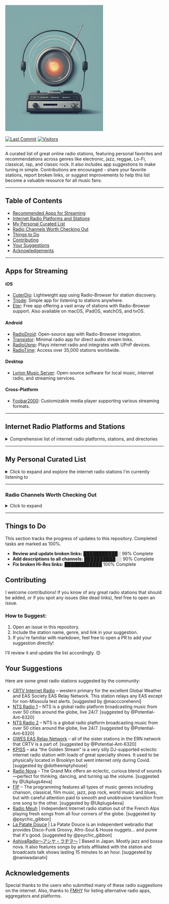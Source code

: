 ![Logo](https://github.com/deroverda/recommended-radio-streams/blob/main/logo_resized_enhanced.png?raw=true)

[![Last Commit](https://img.shields.io/github/last-commit/deroverda/recommended-radio-streams?style=flat-square)](https://github.com/deroverda/recommended-radio-streams)
[![Visitors](https://api.visitorbadge.io/api/VisitorHit?user=deroverda&repo=recommended-radio-streams&countColor=%237B1E7A&style=flat-square)](https://github.com/deroverda/recommended-radio-streams)


---

A curated list of great online radio stations, featuring personal favorites and recommendations across genres like electronic, jazz, reggae, Lo-Fi, classical, rap, and classic rock. It also includes app suggestions to make tuning in simple. Contributions are encouraged - share your favorite stations, report broken links, or suggest improvements to help this list become a valuable resource for all music fans.

---

## Table of Contents
- [Recommended Apps for Streaming](#apps-for-streaming)
- [Internet Radio Platforms and Stations](#internet-radio-platforms-and-stations)
- [My Personal Curated List](#my-personal-curated-list)
- [Radio Channels Worth Checking Out](#radio-channels-worth-checking-out)
- [Things to Do](#things-to-do)
- [Contributing](#contributing)
- [Your Suggestions](#your-suggestions)
- [Acknowledgements](#acknowledgements)

---


## **Apps for Streaming**

#### iOS
- [CuterDio](https://cuterdio.com/en): Lightweight app using Radio-Browser for station discovery.
- [Triode](https://triode.app/): Simple app for listening to stations anywhere.
- [Eter](https://apps.apple.com/se/app/eter-streaming-internet-radio/id1523221566?l=en-GB): Free app offering a vast array of stations with Radio-Browser support. Also available on macOS, iPadOS, watchOS, and tvOS.

#### Android
- [RadioDroid](https://github.com/segler-alex/RadioDroid): Open-source app with Radio-Browser integration.
- [Transistor](https://codeberg.org/y20k/transistor): Minimal radio app for direct audio stream links.
- [RadioUpnp](https://play.google.com/store/apps/details?id=com.watea.radio_upnp): Plays internet radio and integrates with UPnP devices.
- [RadioTime](https://play.google.com/store/apps/details?id=com.radiotime.app): Access over 35,000 stations worldwide.

#### Desktop
- [Lyrion Music Server](https://github.com/LMS-Community): Open-source software for local music, internet radio, and streaming services.

#### Cross-Platform
- [Foobar2000](https://www.foobar2000.org/): Customizable media player supporting various streaming formats.

---

## **Internet Radio Platforms and Stations**
<details>
  <summary>Comprehensive list of internet radio platforms, stations, and directories</summary>


## **Radio Index / Discovery**
- [List of Internet Radio Stations](https://en.wikipedia.org/wiki/List_of_Internet_radio_stations): A Wikipedia list of notable internet radio stations.
- [Radio Browser](https://www.radio-browser.info): A community-driven directory of internet radio stations.
- [FMStream](https://fmstream.org/index.php?c=FT): Internet radio index.
- [Tvradiotuner](https://tvradiotuner.com): Internet radio directory with a mix of channels.
- [Radio URL Search](https://streamurl.link): A tool to find stream URLs for internet radio stations.
- [TheOneStopRadio](https://theonestopradio.com): Aggregator for online radio streams.
- [m3u-radio-music-playlist](https://junguler.github.io/m3u-radio-music-playlists): A collection of curated M3U playlists for various genres.

## **Geographic Radio Exploration**
- [Radio Map EU](https://radiomap.eu): Geographic tool for EU-based stations.
- [Worldwide Radio Globe](https://radio.garden): Explore global radio stations interactively via a 3D map.
- [World Radio Map](https://worldradiomap.com): Maps stations globally.

## **Radio Platforms & Players**
- [Live Online Radio](https://liveonlineradio.net): Search and listen to global live online radio broadcasts.
- [Online Radio Box](https://onlineradiobox.com): Worldwide directory of online radio stations.
- [Radio.net](https://www.radio.net): Discover and listen to various radio channels.
- [Radioguide.fm](https://www.radioguide.fm): Database of FM, AM, and internet radio stations.
- [Streema](https://streema.com): A search engine for radio stations and TV broadcasts.
- [Pea.fm](https://pea.fm): Access free internet radio channels worldwide.
- [Hit Tuner](http://www.hit-tuner.net): German-based radio directory with diverse genres.
- [MyTuner](https://mytuner-radio.com): Aggregates radio, podcasts, and music globally.
- [Radioline](https://www.radioline.co): Offers radio and podcast streams.
- [TuneYou](https://www.tuneyou.com): Access over 50,000 global radio stations.
- [Get Me Radio](https://www.getmeradio.com): A curated directory with app support.
- [Zeno.fm](https://zeno.fm): Streaming platform for radio and podcasts.
- [openradio.app](https://openradio.app): Creating live radio stations from the world.
- [Radio Station USA](https://www.radiostationusa.fm): Live radio stations from the world.
- [Online Radio EU](https://onlineradio.eu/): Discover online radio stations.
- [All Radio](https://allradio.net): Access free internet radio channels worldwide.
- [VO Radio](https://vo-radio.com): Live radio stations from across the globe.
- [Radio Volna](https://radio-volna.com): Access free internet radio channels worldwide.

## **Curated, Customizable Radio**
- [Laut.fm](https://laut.fm): A hosting platform with curated stations.
- [AccuRadio](https://www.accuradio.com): Customizable radio with hundreds of channels.
- [iHeartRadio](https://www.iheart.com): Music, talk shows, and podcasts.
- [RadioTunes](https://www.radiotunes.com): Offers curated music stations.
- [Radiolise](https://radiolise.com): Live radio streams across multiple genres.
- [Rivestream](https://www.rivestream.com): A directory and platform for internet radio streams.

## **Niche, Specialized Stations, Experimental & Community Projects**
- [AnonRadio](https://anonradio.net): A community-based Unix system radio.
- [Chiru.no](https://chiru.no): Focuses on Japanese pop culture music.
- [CoreRadio](https://coreradio.online): Underground and experimental music.
- [deep-cut.fm](https://deep-cut.fm): Indie and alternative music streams.
- [IndieShuffle](https://www.indieshuffle.com): Listener-curated indie music.
- [Radio Dubbeh](https://radio.dubbeh.net): Plays eclectic genres for discovery.
- [JetSetRadio](https://jetsetradio.live/): A fan-made station inspired by the Jet Set Radio video game series.
- [Demoscene & Video Game Music Streaming Radio Links](https://mw.rat.bz/davgmsrl): Curated list of stations focusing on demoscene and video game music.
- [System Bus Radio](https://github.com/fulldecent/system-bus-radio): Streams audio using computers' system buses.
- [WebSDR](http://www.websdr.org): Software-defined radios for exploring frequencies.
- [TildeRadio](https://tilderadio.tildeverse.org): Community-powered internet radio.
- [ilovemusic](https://ilovemusic.de): German internet radio platform.
- [Radcap](https://www.radcap.ru): Russian radio station with diverse genres.
- [1a Radio](https://www.1a-webradio.de): German radio streams featuring various genres.
- [GWES EAS Relay Network](https://gwes-eas.network/listen): Emergency alert relay network for radio.
- [0nRadio](https://0nradio.com): A directory of thematic radio stations.

## **Hosting & DIY Streaming Tools**
- [Shoutcast](http://directory.shoutcast.com): A platform for hosting your own radio station.
- [Live365](https://live365.com/listen): Platform for creating and streaming radio.
- [Icecast](http://dir.xiph.org): A directory of internet radio stations and other live streams using the Icecast Streaming Server.
- [QMPlay2](https://github.com/zaps166/QMPlay2): A multimedia player supporting internet radio.
- [Rcast.net](https://www.rcast.net/dir): Discover, share, and listen to radio stations from all over the world.
- [ScrobbleRadio](https://scrobblerad.io): Discover new music through scrobbling internet radio streams.

</details>

---

## My Personal Curated List
<details>
  <summary>Click to expand and explore the internet radio stations I'm currently listening to</summary>

---

### ⭐ Featured Stations
These are my favorite stations from the curated list below. They represent a diverse mix of genres.
- **Nightwave Plaza**: [Link](http://radio.plaza.one/mp3) | A 24/7 online vaporwave and future funk radio station.
- **Nugs Radio**: [Link](http://nugs.net) |  Plays live recordings of rock and jam bands.
- **FIP**: [Link](https://stream.radiofrance.fr/fip/fip.m3u8) | The most eclectic music radio in the world! Explore 8 thematic webradios, all free and ad-free.
- **La Patate Douce**: [Link](http://listen.radioking.com/radio/285742/stream/331753) | Groovy vibes and soulful tunes.
- **WFMU**: [Link](http://wfmu.org) | A legendary freeform radio station offering music from rock to experimental.
- **Radio Nula - Classics**: [Link](https://strm.radionula.com/classics) | Soul - Funk - Disco - Hip-Hop and all that Jazz
- **Head Wax Radio**: [Link](https://headwaxradio.radioca.st/stream) | Future sounds of jazz and music for your mind, body, and soul. Broadcasting from Dublin, Ireland.
- **Hunter FM LoFi**: [Link](https://live.hunter.fm/lofi_high) | Perfect beats for studying and working, or even relaxing and falling asleep. 
- **Moon Phase Radio**: [Link](https://cp12.serverse.com/proxy/moonphase/stream) | Commercial-free ambient & downtempo music, broadcasting since 2010.
- **KEWU-FM 89.5**: [Link](https://streamer.radio.co/s3ba633066/listen) | A public radio station dedicated to jazz.
---
### General 📻
- **BBC Radio 6 Music**: [Link](https://gist.github.com/bpsib/67089b959e4fa898af69fea59ad74bc3) | A station offering a blend of alternative, indie, and eclectic music.
- **Birch Street Radio**: [Link](https://jenny.torontocast.com:8172/stream) | Features adult alternative, classic rock, folk rock, alternative rock, americana, indie rock, progressive rock, and singer-songwriters.
- **Classic Vinyl HD**: [Link](https://walmradio.com/classic/) | Plays classic rock and vinyl hits.
- **KTKE 101.5 FM**: [Link](https://www.truckeetahoeradio.com/) | A general station with a mix of music and talk shows.
- **Lahmacun Radio**: [Link](https://streaming.lahmacun.hu/listen/lahmacun_radio/radio.mp3) | A Budapest-based station offering a mix of music and talk shows.
- **SuperStereo 1+ - Disco, Soul & Funk**: [Link](https://www.hiresaudio.online/category/radio/) | Plays a blend of disco, soul, and funk music.
- **Soho Radio**: [Link](https://sohoradiolondon.com/) | A London-based station with a variety of music and talk shows.
- **Technicolor Web Of Sound**: [Link](https://www.techwebsound.com/) | Plays 1960s psychedelic rock and pop.
- **The Dump**: [Link](http://thedump.com) | An eclectic mix of various genres and obscure music.
- **The Lake Radio**: [Link](http://thelakeradio.com) | Offers a random selection of music and sounds, playing 24/7.
- **The SoCal Sound**: [Link](http://thesocalsound.org) | Features contemporary California rock, pop, and indie music.
- **The Penthouse**: [Link](https://thepenthouse.fm/) | A variety station featuring soul, R&B, pop, and classic music.
- **Time Capsule Show**: [Link](https://ckut.ca/timecapsule/) | A time-traveling journey through music history.
- **Totally Wired Radio**: [Link](http://totallywiredradio.com) | Plays a mix of indie, punk, and alternative music.
- **181.fm**: [Link](https://www.181.fm/) | Offers a variety of radio channels.
- **KBON**: [Link](https://www.kbon.com/) | A Louisiana-based station playing a mix of local music.
- **KKJZ-HD88.1**: [Link](https://kkjz.org/) | Plays jazz and blues music, focused on educational programming.
- **Le Grigri**: [Link](http://legrigri.com) | Plays a mix of African and Caribbean music.
- **Le Mellotron**: [Link](http://lemellotron.com) | Features a mix of world music, jazz, and electronic music.
- **Mondo Bongo Radio**: [Link](http://mondobongoradio.com) | Plays a mix of world music, exotica, and soul.
- **Mutant Radio**: [Link](https://www.mutantradio.net) | Plays an eclectic mix of experimental and alternative music.
- **REYFM**: [Link](https://rey.fm/) | Plays contemporary pop and Latin music.
- **Radio France**: [Link](http://www.radiofrance.fr/live) | A French public station with a variety of programming.
- **Radio Paradise - Main Mix**: [Link](http://radioparadise.com/main-mix) | A blend of rock, world, and electronic music.
- **Radio Free Phoenix**: [Link](http://radiofreephoenix.com) | A general station offering a mix of music and programming.
- **Radio Krimi**: [Link](http://radiokrimi.com) | Plays mystery-themed radio dramas.
- **Retro Soul Radio UK**: [Link](https://www.retrosoulradio.co.uk) | Plays a mix of classic and contemporary soul music.
- **KEXP**: [Link](https://www.kexp.org/listen/) | A highly praised station known for its exceptional music selection.
- **Do!! You!!! Radio**: [Link](https://doyouworld.out.airtime.pro/doyouworld_a) | London-based community station offering family-friendly broadcasts.
- **Netil Radio**: [Link](https://netilradio.out.airtime.pro/netilradio_a) | A London community radio station broadcasting from a converted shipping container.
- **Fluid Radio**: [Link](http://uk4-vn.webcast-server.net:9270/) | Focuses on experimental genres like ambient, modern classical, and acoustic music.
- **Zeno.FM GTA Radio**: [Link](https://stream.zeno.fm/qe1hrwvkg48uv) | A station dedicated to GTA-themed music and playlists.
---

### Classical 🎻
- **WFMT Chicago**: [Link](https://www.wfmt.com/) | WFMT has been broadcasting classical music since 1951. Its website says WFMT "strives to entertain, engage, and above all, respect its listeners with a quality and variety of programming found nowhere else".
- **WBJC Baltimore**: [Link](https://www.wbjc.com/) | WBJC-FM is the classical radio voice of Baltimore City Community College.
- **WMNR**: [Link](https://www.wmnr.org/listen) | WMNR Fine Arts Radio is a public radio station, licensed to the Town of Monroe (Connecticut). We are on air 24/7, providing classical and classic music via FM signal to much of Connecticut and nearby portions of New York. Our live stream is enjoyed around the world.
- **Concertzender Baroque**: [Link](https://www.concertzender.nl/programma_genre/oude-muziek/) | Focuses on Baroque classical music.
- **Only Mozart (Australian Digital Radio)**: [Link](http://abm21.com.au:8000/CONTAINER10) | A station dedicated entirely to Mozart's compositions.
---

### Electronic ⚡
- **1.FM - Deep Techno & House**: [Link](https://www.1.fm/stations) | Plays deep techno and house music.
- **Cashmere Radio**: [Link](http://cashmereradio.com) | A Berlin-based station with diverse, experimental electronic music.
- **Dance Wave**: [Link](http://dancewave.com) | Focuses on upbeat electronic dance music.
- **Frisky Deep**: [Link](https://www.friskyradio.com/) | Specializes in deep house and similar electronic styles.
- **Frisky Radio**: [Link](https://www.friskyradio.com/) | A broader mix of various electronic genres.
- **LYL Radio**: [Link](https://lyl.live/) | An independent station known for diverse and eclectic electronic selections.
- **LuxuriaMusic**: [Link](http://luxuriamusic.com) | Plays retro-futuristic and exotica-influenced electronic music.
- **Octave Radio**: [Link](http://octaveradio.com) | Plays a variety of electronic music, sometimes also categorized as jazz.
- **OpenLab FM**: [Link](https://openlab.fm) | Broadcasting from Ibiza, this station offers a unique blend of electronic music and visual arts, curated by a roster of creative professionals.
- **NTS Radio - Poolside**: [Link](http://ntslive.co.uk) | Features chill and summery electronic vibes.
- **Radio Caprice - Minimal Tech House**: [Link](http://www.radcap.ru/) | Plays minimal tech house music.
- **Skylab Radio**: [Link](http://skylabradio.com) | Known for spacey, ambient, and experimental electronic sounds.
- **Datafruits**: [Link](https://datafruits.fm/) | Focuses on chiptune and video game-inspired electronic music.
- **dublab**: [Link](http://dublab.com) | Features a wide range of experimental and underground electronic music.
- **TEKnival Radio**: [Link](https://www.teknivalradio.co.uk/lander) | Plays hard-edged techno and rave-inspired electronic music.
- **Rainwave - All**: [Link](http://rainwave.cc/all) | A mix of different types of video game music including electronic styles.
- **Rainwave - Chiptunes**: [Link](https://rainwave.cc/chiptune/) | A collection of chiptune (bleeps and bloops) from games and more.
- **Italoradio.fm**: [Link](https://italoradio.fm/) | Plays Italo-disco music.
- **Radio ItaloPower!**: [Link](http://italopower.com) | Plays Italo-disco hits and rarities.
- **Radio BipTunia**: [Link](https://biptunia.com/) | Plays experimental and quirky electronic music.
- **Shonan Beach FM**: [Link](https://www.beachfm.co.jp/) | A Japanese radio station focusing on chilled out electronic and beach vibes.
- **Fnoob Techno**: [Link](https://fnoobtechno.com/) | A dedicated techno station.
- **Tech House (Australian Digital Radio)**: [Link](http://abm22.com.au:8000/CONTAINER18) | Focuses on tech house music.
- **Acid House (Australian Digital Radio)**: [Link](http://abm22.com.au:8000/CONTAINER1) | Plays acid house music.

---

### Yacht Rock 🚤🌊

- **Doctor Pundit - Yacht Rock Jams**: [Link](https://www.doctorpundit.com/media/) | A station dedicated to smooth Yacht Rock hits.
- **Yacht Rock Miami**: [Link](https://www.yachtrockmiami.com/)  | Focuses on the smooth and mellow sound of Yacht Rock.
- **SuperStereo 1 - Yacht Rock**: [Link](https://www.hiresaudio.online/category/radio/) | Plays a mix of classic Yacht Rock tracks.
---

### Hip-Hop/Rap 🎤
- **90s90s HipHop & Rap**: [Link](http://streams.90s90s.de/hiphop/mp3-192/streams.90s90s.de/) | 90s.
- **181.FM - Old School HipHop/RnB**: [Link](http://listen.181fm.com/181-oldschool_128k.mp3) | Old school.
- **Old School Rap (Australian Digital Radio)**: [Link](http://abm21.com.au:8000/CONTAINER69) | Old School Rap

---
 
### Jazz 🎷

- **Adroit Jazz Underground**: [Link](https://mytuner-radio.com/sv/radio/adroit-jazz-underground-492026/) | Focuses on underground and less mainstream jazz.
- **Concertzender - Jazznotjazz**: [Link](https://www.concertzender.nl/programma_genre/oude-muziek/) | Plays a mix of jazz and non-jazz genres with a focus on alternative jazz sounds.
- **Jazz Con Class**: [Link](http://jazzconclass.com) | Hosted by Jose Reyes, this 24/7 station celebrates traditional/classic Jazz from the late 40s to early 70s, aiming to revive overlooked Jazz music.
- **KEWU-FM 89.5**: [Link](https://streamer.radio.co/s3ba633066/listen) | A public radio station dedicated to jazz.
- **KSDS Jazz 88.3 FM**: [Link](https://www.jazz88.org/) | A public radio station broadcasting both classic and contemporary jazz.
- **Octave Radio**: [Link](https://octaverecords.out.airtime.pro/octaverecords_a?_ga=2.139116787.1781832620.1687634712-199058362.1687634712) | A station that occasionally plays jazz, also featured in the Electronic category.
- **Radio Suisse Jazz**: [Link](http://radiosuissejazz.ch) | Features swinging standards from the "Great American Songbook," bebop, and Latin, Black, and World Music for an ideal non-stop mix.
- **WBGO 88.3**: [Link](http://wbgo.org) | A New York-based public radio station specializing in jazz.
- **WDNA 88.9**: [Link](http://wdna.org) | Miami-based public station focused on jazz and Latin jazz.

---

### Lounge & Chill 🍹🌅🌴
- **Ambient Sleeping Pill**: [Link](https://s.stereoscenic.com/asp-h.m3u) | Streams music for sleep, meditation, or study, with a focus on ambient, ad-free, and beat-free sounds.
- **Blue Marlin Ibiza**: [Link](http://www.bluemarlinibiza.com/radio/live) | Features Balearic beats, house, and electronic music, capturing the vibrant yet relaxed atmosphere of Ibiza.
- **FreeCodeCamp**: [Link](https://coderadio-admin-v2.freecodecamp.org/listen/coderadio/radio.mp3) | 24/7 music designed to help with focus while coding.
- **FluxFM - FluxLounge**: [Link](http://fluxfm.de/fluxlounge) | Plays a blend of soft pop, singer-songwriter, and smooth tunes for a relaxed atmosphere.
- **Limbik Frequencies - Radio Elektro[u]nique**: [Link](https://limbikfreq.com/public/limbik_frequencies) | A blend of deep, experimental beats ideal for the adventurous listener.
- **Mother Earth Radio**: [Link](http://motherearthradio.com) | Plays a mix of nature-themed and acoustic music for a calming experience.
- **Mother Earth Radio - Instrumental**: [Link](http://motherearthradio.com/instrumental) | Focuses on instrumental tracks for relaxation.
- **NTS - Slow Focus**: [Link](https://stream-mixtape-geo.ntslive.net/mixtape) | Features ambient, drone, and ragas for a meditative and relaxing experience.
- **Nordic Lodge**: [Link](https://www.nordiclodgeradio.com/) | A chill-out station for the open-minded listener, featuring a mix of ambient and relaxed beats.
- **Radio Schizoid - Chillout**: [Link](http://94.130.113.214:8000/chill) | Features psychedelic chillout and ambient tunes.
- **Smooth Chill**: [Link](https://media-ssl.musicradio.com/ChillMP3) | Plays mellow music to relax and unwind.
- **The Quiet Village**: [Link](https://cp3.shoutcheap.com:2199/tunein/mark1234.pls) | The soundtrack for your Tiki bar, featuring Exotica, Hawaiian, and Lounge music from both past and present.


---

### Oldies/Classic 📼

- **Pumpkin FM - 1940s radio**: [Link](http://pumpkinfm.com/1940s-stream) | The Old Time Radio Network.
- **Pumpkin FM - Radio England**: [Link](http://pumpkinfm.com/radio-england-stream) | The Old Time Radio Network.
- **Radio Dismuke – 1920’s 1930’s Jazz and Pop**: [Link](http://dismuke.org) | Plays music from the 1920s and 1930s, including jazz and pop classics.
- **Radio Nostalgia**: [Link](http://cast1.torontocast.com:1630/stream) | Plays classic pop and music from the 1940's to 1980's.
- **The Retro Attic**: [Link](https://psn3.prostreaming.net:2199/tunein/theretro.pls) | 50s-70S LOST AND CLASSIC OLDIES.
- **Ultimate Oldies Radio**: [Link](http://ultimateoldiesradio.com) | Musical History of the 50's, 60's, 70's & More!
- **Vintage Obscura Radio**: [Link](http://vintageobscura.com) | A music station uncovering nearly forgotten gems from every genre and category.

---

### Reggae & Dub 🇯🇲 🟩🟨🟥

- **Alpha Boys School Radio**: [Link](http://alphaboysschoolradio.com) | Features songs by past students from the Alpha music programme in Kingston, Jamaica.
- **Dr Dick's Dub Shack**: [Link](http://drdicksdubshack.com) | Bermuda-based station playing dub, downtempo, and bass music, ranging from classic analogue dub to futuristic bass.
- **King Dub Radio**: [Link](http://london-dedicated.myautodj.com:8862/stream) | Plays Roots & Culture Dub as well as new digital Dub tunes.

---

### ⭐**SomaFM**
- **Bossa Beyond**: [Link](https://somafm.com/listen/) | Silky-smooth, laid-back Brazilian-style rhythms of Bossa Nova, Samba, and beyond.
- **Deep Space One**: [Link](https://somafm.com/listen/) | Deep ambient electronic, experimental, and space music for inner and outer space exploration.
- **FM - Groove Salad Classic**: [Link](https://somafm.com/listen/) | The classic (early 2000s) version of a chilled plate of ambient/downtempo beats and grooves.
- **Groove Salad**: [Link](https://somafm.com/listen/) | A nicely chilled plate of ambient/downtempo beats and grooves.
- **Left Coast 70s**: [Link](https://somafm.com/listen/) | Mellow album rock from the Seventies. Yacht not required.
- **SF Police Scanner**: [Link](https://somafm.com/listen/) | San Francisco Public Safety Scanner Feed.
- **Seven Inch Soul**: [Link](https://somafm.com/listen/) | Vintage soul tracks from the original 45 RPM vinyl.
- **Suburbs of Goa**: [Link](http://somafm.com/suburbsofgoa) | Desi-influenced Asian world beats and beyond.
- **ThistleRadio**: [Link](https://somafm.com/listen/) | Exploring music from Celtic roots and branches.
- **SomaFM - ALL CHANNELS**: [Link](https://somafm.com/listen/)

---

### World Music 🌍

**African** 🪘🦁
- **Afro FM**: [Link](https://zeno.fm/radio/fm-afro/) 
- **Afro House (Australian Digital Radio)**: [Link](http://abm22.com.au:8000/CONTAINER53) | Afro House 
- **Alefa Music - Afrobeat**: [Link](https://alefamusic.net/) | A webradio dedicated to Malagasy music, especially the salegy rhythm. Founded in 2006 in France.
- **Jazz Afro**: [Link](http://jazz-radio-afro.ice.infomaniak.ch/jazz-radio-afro.mp3)
- **Oroko Radio**: [Link](https://oroko.live/) | Afro Indie Radio features Indie, Folk, and Soul music.
- **Pan African Space Station**: [Link](https://panafricanspacestation.org.za/) | A dynamic platform blending live radio, performance space, research hub, and internet radio station.
- **Radio Caprice - Afrobeat**: [Link](http://www.radcap.ru/)

**Latin/Caribbean** 🌴🎺
- **Gladys Palmera Coleccion**: [Link](http://gladyspalmera.com/coleccion) | Plays a mix of Latin and Spanish music.
- **Isla Negra Slowbeat**: [Link](https://www.radio-browser.info/history/c3517203-bd27-4019-9ba9-a72a53e4c88f)
- **Isla Negra Upbeat**: [Link](https://www.radio-browser.info/history/af54e7ca-3a45-40cd-8ca8-c5ee9bc4231d) | A non-profit radio station created by Hernan Rodriguez M in Isla Negra, Chile.

**Asian** 🇯🇵
- **J-Club Club Bandstand**: [Link](http://jclubradio.com) | Plays a mix of classic and contemporary Japanese music.
- **J-Pop Sakura 懐かしい asia DREAM radio**: [Link](https://cast1.torontocast.com:2170/;.mp3) | J-pop
- **listen.moe**: [Link](https://listen.moe/kpop/stream) | K-pop
- **Pyongyang Radio FM**: [Link](https://listen7.myradio24.com/69366) | North Korea’s main state-run radio broadcaster.

**Other** 🌀
- **Celtic Music Radio**: [Link](https://www.celticmusicradio.net/) | Plays traditional, folk, roots, Americana, and world music.
- **Hollow Earth Radio**: [Link](http://centova.rockhost.com:8001/stream) | Focuses on music and performance from marginalized communities.
- **Radio Caprice - Middle Eastern Music**: [Link](http://79.111.119.111:8004/middleeast) | Middle Eastern music.
- **Worldwide FM**: [Link](https://worldwidefm.out.airtime.pro/worldwidefm_b) | A platform highlighting marginalized voices and progressive values through music and culture.
---

### Artist Specific 👑
- **2pac (Exclusive Radio)**: [Link](https://streaming.exclusive.radio/er/2pac/icecast.audio)  
- **ABBA (Exclusive Radio)**: [Link](https://streaming.exclusive.radio/er/abba/icecast.audio)  
- **Aretha Franklin (Exclusive Radio)**: [Link](https://streaming.exclusive.radio/er/arethafranklin/icecast.audio)  
- **BB King (Exclusive Radio)**: [Link](https://streaming.exclusive.radio/er/bbking/icecast.audio)  
- **Bob Marley (Exclusive Radio)**: [Link](https://streaming.exclusive.radio/er/bobmarley/icecast.audio)  
- **Creedence Clearwater Revival (Exclusive Radio)**: [Link](https://streaming.exclusive.radio/er/creedence/icecast.audio)  
- **Daft Punk (Exclusive Radio)**: [Link](https://www.surfmusik.de/m3u/exclusively-daft-punk,20696.m3u)  
- **Ella Fitzgerald (Exclusive Radio)**: [Link](https://streaming.exclusive.radio/er/ellafitzgerald/icecast.audio)  
- **Eric Clapton (Exclusive Radio)**: [Link](https://streaming.exclusive.radio/er/ericclapton/icecast.audio)  
- **Fleetwood Mac (Exclusive Radio)**: [Link](https://streaming.exclusive.radio/er/fleetwoodmac/icecast.audio)  
- **Jimi Hendrix (Exclusive Radio)**: [Link](https://streaming.exclusive.radio/er/hendrix/icecast.audio)  
- **John Coltrane (Exclusive Radio)**: [Link](http://streaming.exclusive.radio/er/johncoltrane/icecast.audio)  
- **Steely Dan (Exclusive Radio)**: [Link](https://streaming.exclusive.radio/er/steelydan/icecast.audio)  
- **Supertramp (Exclusive Radio)**: [Link](https://streaming.exclusive.radio/er/supertramp/icecast.audio)  
- **The Beatles (Exclusive Radio)**: [Link](http://streaming.exclusive.radio/er/beatles/icecast.audio)  
- **The Police (Exclusive Radio)**: [Link](https://streaming.exclusive.radio/er/policehits/icecast.audio)  
- **Van Morrison (Exclusive Radio)**: [Link](https://streaming.exclusive.radio/er/vanmorrison/icecast.audio)  
- **Red Hot Chili Peppers (Australian Digital Radio Network)**: [Link](http://abm22.com.au:8000/CONTAINER129)  
- **Eminem (Australian Digital Radio)**: [Link](http://abm21.com.au:8000/CONTAINER158) | Slim Shady
- **⭐Grateful Dead Radio - WGDR**: [Link](https://www.madmusicradio.com/wgdr)
- **Grateful Dead**: [Link](http://108.163.245.230:8100/stream) | unknown station
- **Rolling Stones (Virgin Radio Rockstar)**: [Link](https://icy.unitedradio.it/VirginSpecialEvent.mp3)

---

### HiRes and CD-quality internet radio stations - Enjoy music in the highest possible quality, streaming in lossless HiFi.
- **96bFM**: [Link](https://95bfm.com)
- **Easy Radio**: [Link](https://www.easyradio.bg)
- **JB Radio**: [Link](https://jb-radio.net)
- **LapFox Radio**: [Link](https://lapfoxradio.com)
- **Le Bon Mix**: [Link](https://www.lebonmix.radio)
- **Magic Radio**: [Link](https://magic-radio.net)
- **Mother Earth Radio**: [Link](https://motherearthradio.de/en/)
- **Open Sky Radio**: [Link](https://opensky.radio)
- **Radio 90FM Valencia**: [Link](https://www.radio90.fm)
- **Radio Bias**: [Link](https://biasradio.com)
- **Radio Calico**: [Link](https://www.radio-calico.com)
- **Radio Jeunes Rheims**: [Link](https://www.rjrradio.fr)
- **Radio Krov**: [Link](https://www.hiresaudio.online/radio-krov/)
- **Radio Random**: [Link](https://radiorandom.org)
- **Radio Sputnik**: [Link](https://audiophile.fm/radio-sputnik)
- **SuperStereo: Signal 1**: [Link](https://superstereohires.com/streams/)
- **SuperStereo: Signal 1+**: [Link](https://superstereohires.com/streams/)
- **SuperStereo: Signal 2**: [Link](https://superstereohires.com/streams/)
- **SuperStereo: Signal 3**: [Link](https://superstereohires.com/streams/)
- **SuperStereo: Signal 3+**: [Link](https://icecast.centaury.cl/superstereo/index3plus.html)
- **SuperStereo: Signal 4**: [Link](https://superstereohires.com/streams/)
- **SuperStereo: Signal 4+**: [Link](https://superstereohires.com/streams/)
- **SuperStereo: Signal 5**: [Link](https://superstereohires.com/streams/)
- **SuperStereo: Signal 6**: [Link](https://superstereohires.com/streams/)
- **SuperStereo: Signal 7**: [Link](https://icecast.centaury.cl/superstereo/index7.html)
- **SuperStereo: Signal 3+**: [Link](https://icecast.centaury.cl/superstereo/index3plus.html)
- **TEKnival Radio**: [Link](https://www.teknivalradio.co.uk)
- **The Cheese**: [Link](https://thecheese.co.nz)
- **Violent Forces Radio: '80s Thrash**: [Link](https://violentforcesradio.weebly.com)
- **Violent Forces Radio: General Thrash**: [Link](https://violentforcesradio.weebly.com)
- **WBOR Radio**: [Link](https://wbor.org)

---

### Misc 🎙️
- **Her.st - Propaganda Broadcast**: [Link](https://her.st/radio/) | This station is a 24/7 stream of Her.st Propaganda Broadcast! Conspiracy Theories, Philosophy, and more! Coast to Coast AM archives, Alan Watts lectures, Terence McKenna lectures, and more!
- **Pi ano**: [Link](http://stream.p-node.org/piano) |  Piano only. 
---

### Emergency/ATC 🚨✈️
- **Maricopa County - Police (Valley Wide) & DPS (Highway Patrol) - Phoenix, AZ Scanner**: [Link](http://brickcamp.biz:8097/city-scan)
- **Pittsburgh Police, Fire and EMS**: [Link](https://broadcastify.cdnstream1.com/21738)
- **LiveRTC KJFK Tower 2, New York**: [Link](https://www.liveatc.net/play/kjfk9_s.pls)

</details>

---

### Radio Channels Worth Checking Out
<details>
  <summary>Click to expand</summary>

These are some channels I’ve heard are good, but I haven't had the chance to check them all out yet. Feel free to explore and see what suits your taste!

- **1.FM - Costa Del Mar**: [Link](https://www.1.fm/stations) | Vibe out to ambient and lounge music. Costa Del Mar is an easy listening station inspired by the sea.
- **1.FM - Sax4Love**: [Link](https://www.1.fm/stations) | Dedicated exclusively to saxophone music, featuring smooth jazz.
- **24/7 LoFi Radio**: [Link](https://www.247lofiradio.com/) | Focuses on LoFi music, ideal for background listening.
- **1FM Chillout Lounge**: [Link](https://www.1.fm/stations) | Plays chillout, ambient, and relaxing music.
- **113.fm Hits 1997 – Ads**: [Link](https://www.113.fm/) | Plays popular music hits from 1997 along with occasional ads.
- **All Jazz Radio**: [Link](https://www.madmusicradio.com/wjzz) | All jazz.
- **Ambient Sleeping Pill**: [Link](https://ambientsleepingpill.com/) | internet radio streaming music for sleep, meditation or study; for tuning out distractions or simply relaxing; ad-free, beat-free, never too new-age or dark 
- **Antenne Bayern**: [Link](https://www.antenne.de/webradio/) | A German radio station playing a variety of music genres, including pop and classic hits.
- **Antenne Bayern – CoffeeHouse**: [Link](https://www.antenne.de/webradio/coffeemusic) | Features soft, relaxing music for a peaceful coffeehouse atmosphere.
- **Berlin Community Radio**: [Link](https://tunein.com/radio/Berlin-Community-Radio-s209811/) | A community radio station in Berlin offering diverse programming.
- **Beyond the Beat Generation**: [Link](http://www.beyondthebeatgeneration.com/) | Plays jazz and experimental music inspired by the Beat Generation.
- **Blue Marlin Ibiza – Dance/Elect**: [Link](https://www.bluemarlinibiza.com/radio/) | Plays electronic dance music and live DJ mixes from the Blue Marlin Ibiza.
- **Bondi Beach Radio – Sydney**: [Link](https://bondiradio.com.au/) | Broadcasting from Sydney’s Bondi Beach, featuring a mix of music and local news.
- **ChillTraxx – World’s Chillout Channel**: [Link](https://www.chilltrax.com/) | Plays relaxing chillout and downtempo music.
- **Calm Radio - Symphony**: [Link](https://calmradio.com/channel-guide/classical-music) | Dedicated to symphonies and orchestral masterpieces.
- **Calm Radio - Classical Mix**: [Link](https://calmradio.com/channel-guide/classical-music) | A mix of classical genres including symphonies, concertos, and more.
- **Calm Radio - Opera**: [Link](https://calmradio.com/channel-guide/classical-music) | Focused on operatic performances and classical vocals.
- **CKUT 90.3 Montreal College Community Radio**: [Link](http://ckut.ca) | A community radio station offering diverse programming from McGill University in Montreal.
- **Country Radio – USA**: [Link](https://country-radio.com/) | Plays country music, including classic hits and contemporary tracks.
- **Dublin Digital Radio – Ireland**: [Link](https://listen.dublindigitalradio.com/home) | An eclectic radio station from Dublin offering a mix of indie, electronic, and experimental music.
- **Eurodance Radio**: [Link](https://www.eurodance-radio.com/) | Plays Eurodance music, combining elements of house, techno, and pop.
- **FluxFM - ChillHop**: [Link](http://fluxfm.de/chillhop) | Plays a relaxed mix of hip-hop influenced electronic beats.
- **FluxFM - Hippie Trippy Garden**: [Link](https://www.fluxfm.de/posts/401dece5-d1f7-4d5b-9a50-5a1481758118) | Features psychedelic and experimental electronic music.
- **FluxFM - Sound Of Berlin**: [Link](http://fluxfm.de/sound-of-berlin) | Showcases the electronic music scene of Berlin.
- **FluxFM - Berlin Beach House Radio**: [Link](http://fluxfm.de/berlin-beach-house) | Features chill beach house and ambient electronic music.
- **Fine Music Radio 101.3 FM – Cape Town**: [Link](https://www.fmr.co.za/) | A South African radio station featuring classical music and jazz.
- **Folk Alley – Ohio**: [Link](https://folkalley.com/) | Plays folk music from Ohio, including contemporary and traditional songs.
- **Frisky Radio – Chill**: [Link](http://friskyradio.com) | Specializes in chill electronic music.
- **Frisky Radio – Deep**: [Link](https://www.friskyradio.com/) | Plays deep house and ambient electronic music.
- **Frisky Radio – Underground Electronic**: [Link](http://friskyradio.com) | Focuses on underground electronic genres like techno and deep house.
- **Galaxie Radio – Haiti**: [Link](http://galaxieradio.com) | Plays a variety of genres from Haiti, including reggae and kompa music.
- **Galaxie 104.5**: [Link](http://radiogalaxie.com) | Another frequency for Galaxie Radio offering similar Haitian music programming.
- **Irish Pub Radio**: [Link](http://irishpubradio.com) | Plays traditional Irish music, ideal for an Irish pub atmosphere.
- **Jazz 88 – San Diego**: [Link](https://jazz88.org) | A jazz station broadcasting from San Diego.
- **Jazz & Blues Radio – United States**: [Link](https://www.radio.se/s/jazzradio-blues) | Plays a mix of jazz and blues music.
- **Jazz24**: [Link](https://www.jazz24.org/) | A station dedicated to playing smooth and contemporary jazz.
- **JazzFM – UK**: [Link](http://jazzfm.com) | A British radio station focused on jazz, blues, and soul music.
- **KCLR96FM – Kilkenny, Ireland**: [Link](http://kclr96fm.com) | A regional station from Kilkenny, Ireland, offering a mix of music and local news.
- **KCRW 89.9 FM – Los Angeles**: [Link](https://www.kcrw.com/) | A public radio station offering a variety of music, talk, and culture programming.
- **KDHX 88.1 FM – St. Louis**: [Link](http://kdhx.org) | A community radio station in St. Louis offering diverse music and local programming.
- **KEXP – Seattle, University of Washington**: [Link](http://kexp.org) | A popular station from Seattle, offering indie and alternative music.
- **KEXP 90.3 FM – Seattle**: [Link](http://kexp.org) | Another station under the KEXP umbrella, focusing on indie, alternative, and world music.
- **KissFM 2.0 Trance**: [Link](http://kissfm.com) | Plays trance and electronic dance music.
- **KIX Belgium – Talk and Radio**: [Link](https://www.radiokix.be/) | Offers a variety of talk and music programming from Belgium.
- **KNBR 104.5 – KFOG S.F. Talk/Music**: [Link](http://knbr.com) | San Francisco's station blending talk and music programming.
- **KUSF 90.3 FM – San Francisco**: [Link](https://www.kusf.org) | A student-run station from the University of San Francisco offering diverse programming.
- **KUTX 98.9 FM – Austin**: [Link](http://kutx.org) | An Austin-based station offering music, including indie rock and Americana.
- **KUTX 98.9 – Austin UT**: [Link](http://kutx.org) | Another frequency for KUTX offering music programming from the University of Texas at Austin.
- **KZSC 88.1 FM – Santa Cruz**: [Link](http://kzsc.org) | A community radio station from Santa Cruz, California, featuring diverse music.
- **KZSU 90.1 FM – Stanford**: [Link](https://kzsu.stanford.edu/) | A college radio station offering experimental and alternative programming.
- **KZSU Stanford 90.1 FM – Stanford, CA**: [Link](http://kzsu.stanford.edu) | Stanford's student-run radio station offering a mix of music and talk.
- **MacSlon’s Irish Pub Radio**: [Link](http://www.macslons-irish-pub-radio.com/) | Plays Irish folk and traditional music for an authentic pub experience.
- **Mondo Radio – Pop and Jazz**: [Link](http://mondoradio.com) | Features a mix of pop and jazz music.
- **Newtown Radio – Prog – Good Alt. – Brooklyn**: [Link](https://newtownradio.com) | A Brooklyn-based station offering progressive rock and alternative music.
- **Radio Caroline 259 Gold**: [Link](http://radiocaroline.co.uk) | A station broadcasting classic hits, based on the historic Radio Caroline pirate radio.
- **Radio Dismuke – 1920’s 1930’s Jazz and Pop**: [Link](http://dismuke.org) | Plays music from the 1920s and 1930s, including jazz and pop classics.
- **Radio France Internationale – World News**: [Link](http://rfi.org) | Offers news programming with a global perspective.
- **Radio Free Europe/Radio Liberty**: [Link](https://www.rferl.org/) | Provides news and information for countries with limited media freedoms.
- **Radio Galaxie 104.5**: [Link](http://radiogalaxie.com) | Another frequency for Radio Galaxie offering similar Haitian music programming.
- **Radio Marija – Lithuania**: [Link](https://www.marijosradijas.lt/) | A Lithuanian radio station offering religious programming.
- **Radio Nacional de Espana (RNE)**: [Link](https://www.rtve.es/radio) | Spain's national radio station offering news, music, and culture.
- **Radio New Zealand National**: [Link](http://rnz.co.nz) | A public radio station from New Zealand offering news, talk, and music programming.
- **Radio Nova – Ireland**: [Link](https://www.nova.ie/) | Offers rock and alternative music along with news and talk programming.
- **Radio Popolare – Milan, Italy**: [Link](http://radiopopolare.it) | A Milan-based station offering a mix of news, talk, and music.
- **Radio Reverb 97.2 – Brighton UK Community Radio**: [Link](http://radioreverb.com) | A community radio station from Brighton offering a mix of music and talk.
- **Radio Reverb 97.2 FM – Brighton**: [Link](https://www.radioreverb.com/) | Another frequency for Radio Reverb offering similar community radio programming.
- **Radio Subasio – Italy**: [Link](http://radiosubasio.com) | Plays a mix of contemporary and classic Italian pop and rock music.
- **Radio Swiss Jazz**: [Link](https://www.radioswissjazz.ch/en) | A Swiss station focused on jazz music.
- **Resonance 104.4FM – London – Diverse Community Radio**: [Link](https://www.resonancefm.com/) | A London-based community station offering a diverse mix of music and cultural programming.
- **Retro Soul Radio UK**: [Link](https://www.retrosoulradio.co.uk) | Plays soul music, featuring both classic and contemporary soul tracks.
- **Rinse FM – UK**: [Link](http://rinse.fm) | A London-based station focused on underground dance music and urban genres.
- **Rinse FM (Rinse France) – Dance/Urban – London**: [Link](http://rinse.fm) | A French version of Rinse FM with a focus on dance and urban music.
- **RTE Radio 1 – Ireland**: [Link](http://rte.ie) | Ireland's national public radio station, offering a mix of news, talk, and music.
- **Sky Radio 101Fm – Dutch/Netherlands – US Pop**: [Link](https://www.skyradio.nl/) | A Dutch station offering a mix of US pop and contemporary hits.
- **Smooth Jazz Chicago**: [Link](http://smoothjazzchicago.com) | Plays smooth jazz, featuring a variety of classic and contemporary jazz tracks.
- **Taui FM – Tahiti**: [Link](https://theonestopradio.com/radio/taui-fm) | A radio station broadcasting from Tahiti with a mix of local and international music.
- **The Current – Minnesota Public Radio**: [Link](http://thecurrent.org) | Offers a mix of indie rock, pop, and folk music, with a focus on new artists.
- **The Edge Radio – New Zealand**: [Link](http://theedge.co.nz) | Plays contemporary pop, rock, and alternative music from New Zealand.
- **The Jazz Groove**: [Link](https://jazzgroove.org/?channel=mix1) | Focuses on smooth jazz music, including contemporary and classic jazz.
- **Time Capsule Audio Network**: [Link](http://timecapsuleaudio.com) | A nostalgic station playing a variety of classic music and soundtracks.
- **TSF Jazz 89.9 FM – Paris – Jazz, Talk**: [Link](https://tsfjazz.ice.infomaniak.ch/tsfjazz-high.mp3) | A Paris-based station focusing on jazz, talk shows, and interviews.
- **Tuned In Radio – Classical**: [Link](http://tunedinradio.com) | Plays classical music with a focus on orchestral and chamber pieces.
- **WBEZ 91.5 FM – Chicago**: [Link](http://wbez.org) | A public radio station in Chicago offering news, talk, and music programming.
- **WDR 1Live Plan B**: [Link](http://wdr.de) | A German station offering a mix of music, talk, and entertainment.
- **WGBH 89.7 – Boston**: [Link](http://wgbh.org) | A Boston-based public radio station offering classical music and cultural programming.
- **WGBH 99.5 FM – Classical Music**: [Link](http://wgbh.org) | Plays classical music and opera, including local and international performances.
- **WLIR 92.7 – New York**: [Link](http://wliwfm.org) | Offers alternative rock, pop, and indie
- **WNYC 93.9 FM – New York**: [Link](http://wnyc.org) | A public radio station offering news, talk, and music programming.
- **WRIR 97.3 – Richmond, VA**: [Link](http://wrir.org) | A community radio station offering a variety of music genres and talk programming.
- **WTJU 91.1 – University of Virginia**: [Link](http://wtju.net) | A college radio station offering diverse programming, from indie to jazz.
- **WXXI 88.5 FM – Rochester**: [Link](http://wxxi.org) | A public radio station offering classical music and cultural programming.
- **WQXR Q2 – New York Public Radio**: [Link](http://wqxr.org) | A part of the New York Public Radio network, offering 24/7 classical music content for its audience.
- **WWOZ 90.7 – New Orleans**: [Link](https://www.wwoz.org/) | A New Orleans-based station broadcasting jazz, blues, and local music, reflecting the vibrant culture of the city.
- **WXYC 89.3FM – Chapel Hill, NC Freeform College Radio**: [Link](https://wxyc.org/) | A freeform radio station from the University of North Carolina at Chapel Hill, offering a diverse range of music and programming.

</details>

--- 

## Things to Do

This section tracks the progress of updates to this repository. Completed tasks are marked as 100%.

- **Review and update broken links:** ███████████░ 99% Complete  
- **Add descriptions to all channels:** ██████████░░ 90% Complete  
- **Fix broken Hi-Res links:** ████████████ 100% Complete  


## Contributing

I welcome contributions! If you know of any great radio stations that should be added, or if you spot any issues (like dead links), feel free to open an issue. 

### How to Suggest:
1. Open an issue in this repository.
2. Include the station name, genre, and link in your suggestion.
3. If you're familiar with markdown, feel free to open a PR to add your suggestion directly!

I’ll review it and update the list accordingly. 😊


## Your Suggestions
Here are some great radio stations suggested by the community:

- [CRTV Internet Radio](https://erncrtv.com/) – western primary for the excellent Global Weather and EAS Society EAS Relay Network. This station relays any EAS except for non-Missoula test alerts. [suggested by @macccorehenni]
- [	NTS Radio 1](https://www.nts.live/1) – NTS is a global radio platform broadcasting music from over 50 cities around the globe, live 24/7. [suggested by @Potential-Ant-6320]
- [	NTS Radio 2](https://www.nts.live/2) – NTS is a global radio platform broadcasting music from over 50 cities around the globe, live 24/7. [suggested by @Potential-Ant-6320]
- [GWES EAS Relay Network](https://gwes-eas.network/listen/) – all of the sister stations in the ERN network that CRTV is a part of. [suggested by @Potential-Ant-6320]
- [KPISS](https://kpiss.fm/) – aka “the Golden Stream” is a very silly DJ-supported eclectic internet radio station with loads of great specialty shows. It used to be physically located in Brooklyn but went internet only during Covid. [suggested by @dotheemptyhouse]
- [Radio Nova](http://novazz.ice.infomaniak.ch/novazz-128.mp3) – The Grand Mix offers an eclectic, curious blend of sounds—perfect for thinking, dancing, and turning up the volume. [suggested by @Ukplugs4eva]
- [FIP](http://icecast.radiofrance.fr/fip-hifi.aac) – The programming features all types of music genres including chanson, classical, film music, jazz, pop rock, world music and blues, but with careful attention paid to smooth and unobtrusive transition from one song to the other.  [suggested by @Ukplugs4eva]
- [Radio Meuh](http://radiomeuh.ice.infomaniak.ch/radiomeuh-128.mp3) | Independent Internet radio station out of the French Alps playing fresh songs from all four corners of the globe. [suggested by @psychic_gibbon]
- [La Patate Douce](http://listen.radioking.com/radio/285742/stream/331753) | La Patate Douce is an independent webradio that provides Disco-Funk Groovy, Afro-Soul & House nuggets... and puree that it's good. [suggested by @psychic_gibbon]
- [AshiyaRadio〜アシヤ・ラヂヲ〜](https://s3.radio.co/sc8d895604/listen) | Based in Japan. Mostly jazz and bossa nova.  It also features songs by artists affiliated with the station and broadcasts talk shows lasting 15 minutes to an hour. [suggested by @naniwadanahi]

## Acknowledgements

Special thanks to the users who submitted many of these radio suggestions on the internet. Also, thanks to [FMHY](https://fmhy.pages.dev/) for listing alternative radio apps, aggregators and platforms. 

